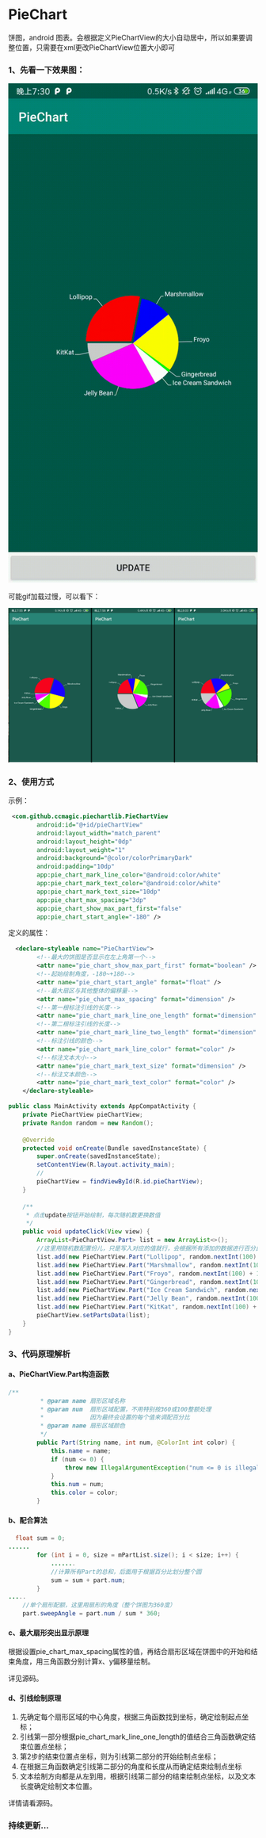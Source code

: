 # PieChart

饼图，android 图表。会根据定义PieChartView的大小自动居中，所以如果要调整位置，只需要在xml更改PieChartView位置大小即可

### 1、先看一下效果图：

![gif图](pictures/device-2019-07-18-193046-min.gif)



可能gif加载过慢，可以看下：

![饼图展示](pictures/深度截图_选择区域_20190718200229.png)

### 2、使用方式

示例：

```xml
 <com.github.ccmagic.piechartlib.PieChartView
        android:id="@+id/pieChartView"
        android:layout_width="match_parent"
        android:layout_height="0dp"
        android:layout_weight="1"
        android:background="@color/colorPrimaryDark"
        android:padding="10dp"
        app:pie_chart_mark_line_color="@android:color/white"
        app:pie_chart_mark_text_color="@android:color/white"
        app:pie_chart_mark_text_size="10dp"
        app:pie_chart_max_spacing="3dp"
        app:pie_chart_show_max_part_first="false"
        app:pie_chart_start_angle="-180" />
```

定义的属性：

```xml
  <declare-styleable name="PieChartView">
        <!--最大的饼图是否显示在左上角第一个-->
        <attr name="pie_chart_show_max_part_first" format="boolean" />
        <!--起始绘制角度，-180~+180-->
        <attr name="pie_chart_start_angle" format="float" />
        <!--最大扇区与其他整体的偏移量-->
        <attr name="pie_chart_max_spacing" format="dimension" />
        <!--第一根标注引线的长度-->
        <attr name="pie_chart_mark_line_one_length" format="dimension" />
        <!--第二根标注引线的长度-->
        <attr name="pie_chart_mark_line_two_length" format="dimension" />
        <!--标注引线的颜色-->
        <attr name="pie_chart_mark_line_color" format="color" />
        <!--标注文本大小-->
        <attr name="pie_chart_mark_text_size" format="dimension" />
        <!--标注文本颜色-->
        <attr name="pie_chart_mark_text_color" format="color" />
    </declare-styleable>
```

```java
public class MainActivity extends AppCompatActivity {
    private PieChartView pieChartView;
    private Random random = new Random();

    @Override
    protected void onCreate(Bundle savedInstanceState) {
        super.onCreate(savedInstanceState);
        setContentView(R.layout.activity_main);
        //
        pieChartView = findViewById(R.id.pieChartView);
    }

    /**
     * 点击update按钮开始绘制，每次随机数更换数值
     */
    public void updateClick(View view) {
        ArrayList<PieChartView.Part> list = new ArrayList<>();
        //这里用随机数配置份儿，只是写入对应的值就行，会根据所有添加的数据进行百分比配置
        list.add(new PieChartView.Part("Lollipop", random.nextInt(100) + 1, Color.RED));
        list.add(new PieChartView.Part("Marshmallow", random.nextInt(100) + 1, Color.BLUE));
        list.add(new PieChartView.Part("Froyo", random.nextInt(100) + 1, Color.YELLOW));
        list.add(new PieChartView.Part("Gingerbread", random.nextInt(100) + 1, Color.GREEN));
        list.add(new PieChartView.Part("Ice Cream Sandwich", random.nextInt(100) + 1, Color.WHITE));
        list.add(new PieChartView.Part("Jelly Bean", random.nextInt(100) + 1, Color.MAGENTA));
        list.add(new PieChartView.Part("KitKat", random.nextInt(100) + 1, Color.LTGRAY));
        pieChartView.setPartsData(list);
    }
}
```

### 3、代码原理解析

#### a、PieChartView.Part构造函数

```java
/**
         * @param name 扇形区域名称
         * @param num  扇形区域配置，不用特别按360或100整额处理
         *             因为最终会设置的每个值来调配百分比
         * @param name 扇形区域颜色
         */
        public Part(String name, int num, @ColorInt int color) {
            this.name = name;
            if (num <= 0) {
                throw new IllegalArgumentException("num <= 0 is illegal");
            }
            this.num = num;
            this.color = color;
        }
```

#### b、配合算法

```java
  float sum = 0;
......
        for (int i = 0, size = mPartList.size(); i < size; i++) {
            .......
            //计算所有Part的总和，后面用于根据百分比划分整个圆
            sum = sum + part.num;
        }
.....
    //单个扇形配额，这里用扇形的角度（整个饼图为360度）
    part.sweepAngle = part.num / sum * 360;

```

#### c、最大扇形突出显示原理

根据设置pie_chart_max_spacing属性的值，再结合扇形区域在饼图中的开始和结束角度，用三角函数分别计算x、y偏移量绘制。

详见源码。

#### d、引线绘制原理

1. 先确定每个扇形区域的中心角度，根据三角函数找到坐标，确定绘制起点坐标；
2. 引线第一部分根据pie_chart_mark_line_one_length的值结合三角函数确定结束位置点坐标；
3. 第2步的结束位置点坐标，则为引线第二部分的开始绘制点坐标；
4. 在根据三角函数确定引线第二部分的角度和长度从而确定结束绘制点坐标
5. 文本绘制方向都是从左到用，根据引线第二部分的结束绘制点坐标，以及文本长度确定绘制文本位置。

详情请看源码。

### 持续更新...